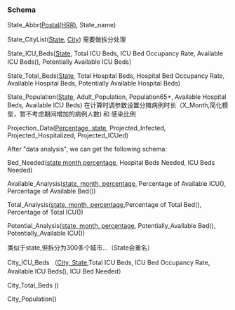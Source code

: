 ### Schema

State_Abbr(<u>Postal(HRR)</u>, State_name)

State_CityList(<u>State</u>, <u>City</u>) 需要做拆分处理





State_ICU_Beds(<u>State</u>, Total ICU Beds, ICU Bed Occupancy Rate,  Available ICU Beds(), Potentially Available ICU Beds）

State_Total_Beds(<u>State</u>, Total Hospital Beds, Hospital Bed Occupancy Rate, Available Hospital Beds, Potentially Available Hospital Beds)

State_Population(<u>State</u>, Adult_Population, Population65+, Available Hospital Beds, Available ICU Beds) 在计算时调参数设置分摊病例时长（X_Month,简化模型，暂不考虑期间增加的病例人数) 和 感染比例

Projection_Data(<u>Percentage, state</u>,  Projected_Infected, Projected_Hospitalized, Projected_ICUed)



After "data analysis", we can get the following schema:



Bed_Needed(<u>state,month,percentage</u>, Hospital Beds Needed, ICU Beds Needed)

Available_Analysis(<u>state, month, percentage</u>, Percentage of Available ICU(), Percentage of Available Bed())

Total_Analysis(<u>state, month, percentage</u>,Percentage of Total Bed(), Percentage of Total ICU())

Potential_Analysis(<u>state, month, percentage</u>,  Potentially_Available Bed(), Potentially_Available ICU())



类似于state,但拆分为300多个城市...（State会重名）

City_ICU_Beds （<u>City, State</u>,Total ICU Beds, ICU Bed Occupancy Rate,  Available ICU Beds(), ICU Bed Needed）

City_Total_Beds ()

City_Population()




